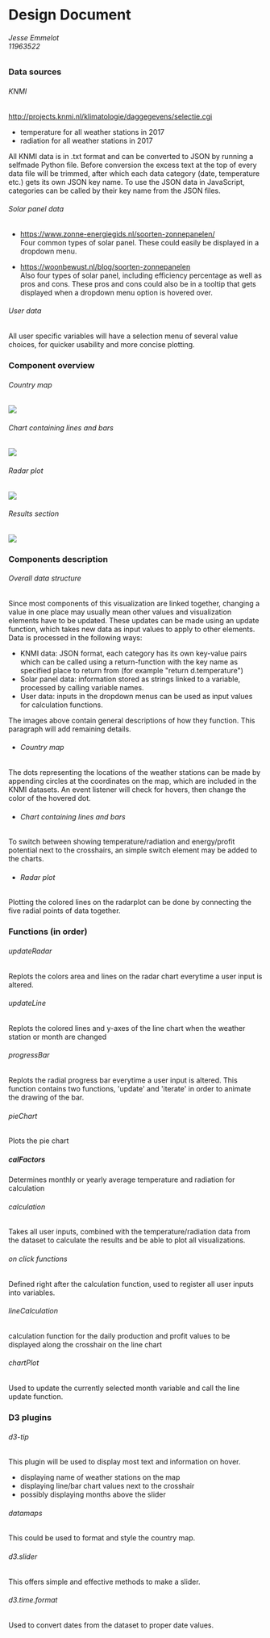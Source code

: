 # Design Document
###### Jesse Emmelot <br> 11963522

### Data sources
###### KNMI
http://projects.knmi.nl/klimatologie/daggegevens/selectie.cgi
- temperature for all weather stations in 2017
- radiation for all weather stations in 2017

All KNMI data is in .txt format and can be converted to JSON by running a selfmade Python file. Before conversion the excess text at the top of every data file will be trimmed, after which each data category (date, temperature etc.) gets its own JSON key name. To use the JSON data in JavaScript, categories can be called by their key name from the JSON files.

###### Solar panel data
- https://www.zonne-energiegids.nl/soorten-zonnepanelen/ <br> Four common types of solar panel. These could easily be displayed in a dropdown menu.

- https://woonbewust.nl/blog/soorten-zonnepanelen <br> Also four types of solar panel, including efficiency percentage as well as pros and cons. These pros and cons could also be in a tooltip that gets displayed when a dropdown menu option is hovered over.

###### User data
All user specific variables will have a selection menu of several value choices, for quicker usability and more concise plotting.

### Component overview
###### Country map
![](doc/advanced_sketch_map.png)

###### Chart containing lines and bars
![](doc/advanced_sketch_linegraph.png)

###### Radar plot
![](doc/advanced_sketch_radarplot.png)

###### Results section
![](doc/advanced_sketch_results.png)

### Components description
###### Overall data structure
Since most components of this visualization are linked together, changing a value in one place may usually mean other values and visualization elements have to be updated. These updates can be made using an update function, which takes new data as input values to apply to other elements. Data is processed in the following ways:
- KNMI data: JSON format, each category has its own key-value pairs which can be called using a return-function with the key name as specified place to return from (for example "return d.temperature")
- Solar panel data: information stored as strings linked to a variable, processed by calling variable names.
- User data: inputs in the dropdown menus can be used as input values for calculation functions.

The images above contain general descriptions of how they function. This paragraph will add remaining details.
- ###### Country map
The dots representing the locations of the weather stations can be made by appending circles at the coordinates on the map, which are included in the KNMI datasets. An event listener will check for hovers, then change the color of the hovered dot.

- ###### Chart containing lines and bars
To switch between showing temperature/radiation and energy/profit potential next to the crosshairs, an simple switch element may be added to the charts.

- ###### Radar plot
Plotting the colored lines on the radarplot can be done by connecting the five radial points of data together. 

### Functions (in order)
###### updateRadar
Replots the colors area and lines on the radar chart everytime a user input is altered.

###### updateLine
Replots the colored lines and y-axes of the line chart when the weather station or month are changed

###### progressBar
Replots the radial progress bar everytime a user input is altered. This function contains two functions, 'update' and 'iterate' in order to animate the drawing of the bar.

###### pieChart
Plots the pie chart

##### calFactors
Determines monthly or yearly average temperature and radiation for calculation

###### calculation
Takes all user inputs, combined with the temperature/radiation data from the dataset to calculate the results and be able to plot all visualizations.

###### on click functions
Defined right after the calculation function, used to register all user inputs into variables.

###### lineCalculation
calculation function for the daily production and profit values to be displayed along the crosshair on the line chart

###### chartPlot
Used to update the currently selected month variable and call the line update function.

### D3 plugins
###### d3-tip
This plugin will be used to display most text and information on hover.
- displaying name of weather stations on the map
- displaying line/bar chart values next to the crosshair
- possibly displaying months above the slider

###### datamaps
This could be used to format and style the country map.

###### d3.slider
This offers simple and effective methods to make a slider.

###### d3.time.format
Used to convert dates from the dataset to proper date values.
